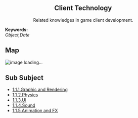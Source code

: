 <h2 align="center">Client Technology</h2>
<p align="center">Related knowledges in game client development.</p>

**Keywords:**<br/>
*Object,Date*

## Map
![image loading...](https://github.com/gonglei007/GameDevMind/blob/main/exports/1.1.客户端技术.png?raw=true)

## Sub Subject
* [1.1.1.Graphic and Rendering](https://github.com/gonglei007/GameDevMind/blob/main/mds/1.1.1.图形与渲染.md)
* [1.1.2.Physics](https://github.com/gonglei007/GameDevMind/blob/main/mds/1.1.2.物理.md)
* [1.1.3.UI](https://github.com/gonglei007/GameDevMind/blob/main/mds/1.1.3.UI.md)
* [1.1.4.Sound](https://github.com/gonglei007/GameDevMind/blob/main/mds/1.1.4.声音.md)
* [1.1.5.Animation and FX](https://github.com/gonglei007/GameDevMind/blob/main/mds/1.1.5.动画与特效.md)
